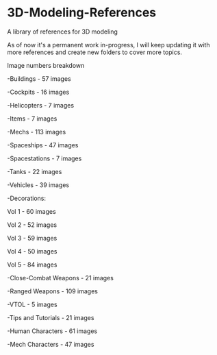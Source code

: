 # 3D-Modeling-References
A library of references for 3D modeling

As of now it's a permanent work in-progress, I will keep updating it with more references and create new folders to cover more topics.

Image numbers breakdown

-Buildings - 57 images

-Cockpits - 16 images

-Helicopters - 7 images

-Items - 7 images

-Mechs - 113 images

-Spaceships - 47 images

-Spacestations - 7 images

-Tanks - 22 images

-Vehicles - 39 images

-Decorations:

Vol 1 - 60 images

Vol 2 - 52 images

Vol 3 - 59 images

Vol 4 - 50 images

Vol 5 - 84 images

-Close-Combat Weapons - 21 images

-Ranged Weapons - 109 images

-VTOL - 5 images

-Tips and Tutorials - 21 images

-Human Characters - 61 images

-Mech Characters - 47 images

